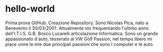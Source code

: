 # hello-world
Prima prova GitHub. Creazione Repository.
Sono Nicolas Pica, nato a Benevento il 30/03/2001. Attualmente sto frequentando l'ultimo anno dell'I.T.I.S. G.B. Bosco 
Lucarelli articolazione Informatica.
Sono un grande appassionato d'auto, tesserato al VW Golf Passion, nel tempo libero mi piace unire le mie due principali
passioni che sono I computer e le auto.
